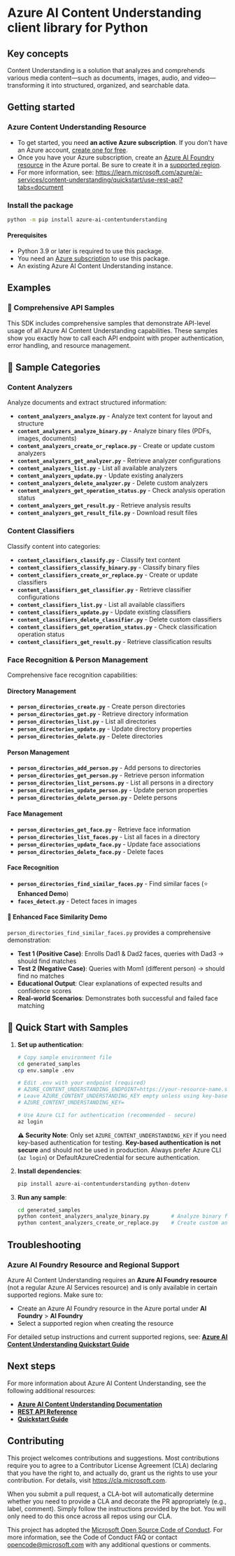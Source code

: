 # Azure AI Content Understanding client library for Python
<!-- write necessary description of service -->

## Key concepts
Content Understanding is a solution that analyzes and comprehends various media content—such as documents, images, audio, and video—transforming it into structured, organized, and searchable data.

## Getting started

### Azure Content Understanding Resource
- To get started, you need **an active Azure subscription**. If you don't have an Azure account, [create one for free](https://azure.microsoft.com/free/).
- Once you have your Azure subscription, create an [Azure AI Foundry resource](https://portal.azure.com/#create/Microsoft.CognitiveServicesAIFoundry) in the Azure portal. Be sure to create it in a [supported region](https://learn.microsoft.com/azure/ai-services/content-understanding/language-region-support).
- For more information, see: https://learn.microsoft.com/azure/ai-services/content-understanding/quickstart/use-rest-api?tabs=document

### Install the package

```bash
python -m pip install azure-ai-contentunderstanding
```

#### Prerequisites

- Python 3.9 or later is required to use this package.
- You need an [Azure subscription][azure_sub] to use this package.
- An existing Azure AI Content Understanding instance.

## Examples

### 📁 Comprehensive API Samples

This SDK includes comprehensive samples that demonstrate API-level usage of all Azure AI Content Understanding capabilities. These samples show you exactly how to call each API endpoint with proper authentication, error handling, and resource management.

## 📁 Sample Categories

### Content Analyzers
Analyze documents and extract structured information:

- **`content_analyzers_analyze.py`** - Analyze text content for layout and structure
- **`content_analyzers_analyze_binary.py`** - Analyze binary files (PDFs, images, documents)
- **`content_analyzers_create_or_replace.py`** - Create or update custom analyzers
- **`content_analyzers_get_analyzer.py`** - Retrieve analyzer configurations
- **`content_analyzers_list.py`** - List all available analyzers
- **`content_analyzers_update.py`** - Update existing analyzers
- **`content_analyzers_delete_analyzer.py`** - Delete custom analyzers
- **`content_analyzers_get_operation_status.py`** - Check analysis operation status
- **`content_analyzers_get_result.py`** - Retrieve analysis results
- **`content_analyzers_get_result_file.py`** - Download result files

### Content Classifiers
Classify content into categories:

- **`content_classifiers_classify.py`** - Classify text content
- **`content_classifiers_classify_binary.py`** - Classify binary files
- **`content_classifiers_create_or_replace.py`** - Create or update classifiers
- **`content_classifiers_get_classifier.py`** - Retrieve classifier configurations
- **`content_classifiers_list.py`** - List all available classifiers
- **`content_classifiers_update.py`** - Update existing classifiers
- **`content_classifiers_delete_classifier.py`** - Delete custom classifiers
- **`content_classifiers_get_operation_status.py`** - Check classification operation status
- **`content_classifiers_get_result.py`** - Retrieve classification results

### Face Recognition & Person Management
Comprehensive face recognition capabilities:

#### **Directory Management**
- **`person_directories_create.py`** - Create person directories
- **`person_directories_get.py`** - Retrieve directory information
- **`person_directories_list.py`** - List all directories
- **`person_directories_update.py`** - Update directory properties
- **`person_directories_delete.py`** - Delete directories

#### **Person Management**
- **`person_directories_add_person.py`** - Add persons to directories
- **`person_directories_get_person.py`** - Retrieve person information
- **`person_directories_list_persons.py`** - List all persons in a directory
- **`person_directories_update_person.py`** - Update person properties
- **`person_directories_delete_person.py`** - Delete persons

#### **Face Management**
- **`person_directories_get_face.py`** - Retrieve face information
- **`person_directories_list_faces.py`** - List all faces in a directory
- **`person_directories_update_face.py`** - Update face associations
- **`person_directories_delete_face.py`** - Delete faces

#### **Face Recognition**
- **`person_directories_find_similar_faces.py`** - Find similar faces (⭐ **Enhanced Demo**)
- **`faces_detect.py`** - Detect faces in images

#### **🎯 Enhanced Face Similarity Demo**
`person_directories_find_similar_faces.py` provides a comprehensive demonstration:

- **Test 1 (Positive Case)**: Enrolls Dad1 & Dad2 faces, queries with Dad3 → should find matches
- **Test 2 (Negative Case)**: Queries with Mom1 (different person) → should find no matches
- **Educational Output**: Clear explanations of expected results and confidence scores
- **Real-world Scenarios**: Demonstrates both successful and failed face matching

## 🚀 **Quick Start with Samples**

1. **Set up authentication**:
   ```bash
   # Copy sample environment file
   cd generated_samples
   cp env.sample .env
   
   # Edit .env with your endpoint (required)
   # AZURE_CONTENT_UNDERSTANDING_ENDPOINT=https://your-resource-name.services.ai.azure.com/  
   # Leave AZURE_CONTENT_UNDERSTANDING_KEY empty unless using key-based authentication (not recommended for production)
   # AZURE_CONTENT_UNDERSTANDING_KEY=
   
   # Use Azure CLI for authentication (recommended - secure)
   az login
   ```
   
   **⚠️ Security Note**: Only set `AZURE_CONTENT_UNDERSTANDING_KEY` if you need key-based authentication for testing. **Key-based authentication is not secure** and should not be used in production. Always prefer Azure CLI (`az login`) or DefaultAzureCredential for secure authentication.

2. **Install dependencies**:
   ```bash
   pip install azure-ai-contentunderstanding python-dotenv
   ```

3. **Run any sample**:
   ```bash
   cd generated_samples
   python content_analyzers_analyze_binary.py       # Analyze binary files (PDFs, images, documents)
   python content_analyzers_create_or_replace.py    # Create custom analyzer using begin_create_or_replace API
   ```

## Troubleshooting

### Azure AI Foundry Resource and Regional Support

Azure AI Content Understanding requires an **Azure AI Foundry resource** (not a regular Azure AI Services resource) and is only available in certain supported regions. Make sure to:

- Create an Azure AI Foundry resource in the Azure portal under **AI Foundry** > **AI Foundry**
- Select a supported region when creating the resource

For detailed setup instructions and current supported regions, see: **[Azure AI Content Understanding Quickstart Guide](https://learn.microsoft.com/azure/ai-services/content-understanding/quickstart/use-rest-api)**

## Next steps
For more information about Azure AI Content Understanding, see the following additional resources:
- **[Azure AI Content Understanding Documentation](https://learn.microsoft.com/azure/ai-services/content-understanding/)**
- **[REST API Reference](https://learn.microsoft.com/rest/api/content-understanding/)**
- **[Quickstart Guide](https://learn.microsoft.com/azure/ai-services/content-understanding/quickstart/use-rest-api)**

## Contributing

This project welcomes contributions and suggestions. Most contributions require
you to agree to a Contributor License Agreement (CLA) declaring that you have
the right to, and actually do, grant us the rights to use your contribution.
For details, visit https://cla.microsoft.com.

When you submit a pull request, a CLA-bot will automatically determine whether
you need to provide a CLA and decorate the PR appropriately (e.g., label,
comment). Simply follow the instructions provided by the bot. You will only
need to do this once across all repos using our CLA.

This project has adopted the
[Microsoft Open Source Code of Conduct][code_of_conduct]. For more information,
see the Code of Conduct FAQ or contact opencode@microsoft.com with any
additional questions or comments.

<!-- LINKS -->
[code_of_conduct]: https://opensource.microsoft.com/codeofconduct/
[authenticate_with_token]: https://docs.microsoft.com/azure/cognitive-services/authentication?tabs=powershell#authenticate-with-an-authentication-token
[azure_identity_credentials]: https://github.com/Azure/azure-sdk-for-python/tree/main/sdk/identity/azure-identity#credentials
[azure_identity_pip]: https://pypi.org/project/azure-identity/
[default_azure_credential]: https://github.com/Azure/azure-sdk-for-python/tree/main/sdk/identity/azure-identity#defaultazurecredential
[pip]: https://pypi.org/project/pip/
[azure_sub]: https://azure.microsoft.com/free/
